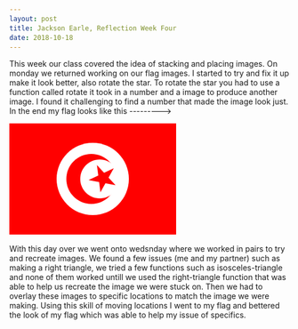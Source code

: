 ```yaml
---
layout: post
title: Jackson Earle, Reflection Week Four
date: 2018-10-18
---
```


This week our class covered the idea of stacking and placing images. On monday we returned working on our flag images. I started to try and fix it up make it look better, also rotate the star. To rotate the star you had to use a function called rotate it took in a number and a image to produce another image. I found it challenging to find a number that made the image look just. In the end my flag looks like this ---------> 

![MY FLAG](/images/tunisia.png) 

With this day over we went onto wedsnday where we worked in pairs to try and recreate images. We found a few issues (me and my partner) such as making a right triangle, we tried a few functions such as isosceles-triangle and none of them worked untill we used the right-triangle function that was able to help us recreate the image we were stuck on. Then we had to overlay these images to specific locations to match the image we were making. Using this skill of moving locations I went to my flag and bettered the look of my flag which was able to help my issue of specifics.
